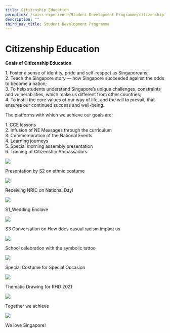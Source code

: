 ```yaml
---
title: Citizenship Education
permalink: /swiss-experience/Student-Development-Programme/citizenship-education/
description: ""
third_nav_title: Student Development Programme
---
```

# Citizenship Education

**Goals of Citizenship Education**

1\.  Foster a sense of identity, pride and self-respect as Singaporeans;  
2\.  Teach the Singapore story — how Singapore succeeded against the odds to become a nation;  
3\.  To help students understand Singapore’s unique challenges, constraints and vulnerabilities, which make us different from other countries;  
4\.  To instill the core values of our way of life, and the will to prevail, that ensures our continued success and well-being.  

The platforms with which we achieve our goals are:

1\.  CCE lessons  
2\.  Infusion of NE Messages through the curriculum  
3\.  Commemoration of the National Events  
4\.  Learning journeys  
5\.  Special morning assembly presentation  
6\.  Training of Citizenship Ambassadors


![](/images/Swiss%20Experience/Citizenship%20Education/Presentation-by-S2-on-ethnic-constume.jpg)


Presentation by S2 on ethnic costume

![](/images/Swiss%20Experience/Citizenship%20Education/Receiving-NRIC-on-National-Day-.jpg)

Receiving NRIC on National Day!

![](/images/Swiss%20Experience/Citizenship%20Education/S1_Wedding-Enclave.jpg)

S1\_Wedding Enclave

![](/images/Swiss%20Experience/Citizenship%20Education/S3-Conversation-on-How-does-casual-racism-impact-us.jpg)

S3 Conversation on How does casual racism impact us

![](/images/Swiss%20Experience/Citizenship%20Education/School-Celebration-with-the-symbolic-tattoo.jpg)

School celebration with the symbolic tattoo

![](/images/Swiss%20Experience/Citizenship%20Education/Special-Costume-for-Special-Occasion-scaled.jpg)

Special Costume for Special Occasion

![](/images/Swiss%20Experience/Citizenship%20Education/Thematic-Drawing-for-RHD-2021-scaled.jpg)

Thematic Drawing for RHD 2021

![](/images/Swiss%20Experience/Citizenship%20Education/Together-we-achieve.jpg)

Together we achieve

![](/images/Swiss%20Experience/Citizenship%20Education/We-love-Singapore.jpg)

We love Singapore!
